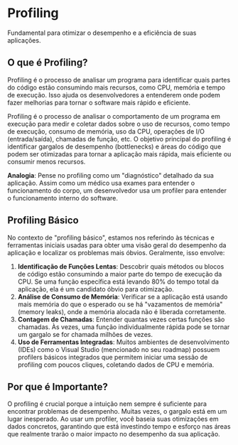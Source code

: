 # Profiling

Fundamental para otimizar o desempenho e a eficiência de suas aplicações.

## O que é Profiling?

Profiling é o processo de analisar um programa para identificar quais partes do código estão consumindo mais recursos, como CPU, memória e tempo de execução. Isso ajuda os desenvolvedores a entenderem onde podem fazer melhorias para tornar o software mais rápido e eficiente.

Profiling é o processo de analisar o comportamento de um programa em execução para medir e coletar dados sobre o uso de recursos, como tempo de execução, consumo de memória, uso da CPU, operações de I/O (entrada/saída), chamadas de função, etc. O objetivo principal do profiling é identificar gargalos de desempenho (bottlenecks) e áreas do código que podem ser otimizadas para tornar a aplicação mais rápida, mais eficiente ou consumir menos recursos.

**Analogia**: Pense no profiling como um "diagnóstico" detalhado da sua aplicação. Assim como um médico usa exames para entender o funcionamento do corpo, um desenvolvedor usa um profiler para entender o funcionamento interno do software.

## Profiling Básico

No contexto de "profiling básico", estamos nos referindo às técnicas e ferramentas iniciais usadas para obter uma visão geral do desempenho da aplicação e localizar os problemas mais óbvios. Geralmente, isso envolve:

1. **Identificação de Funções Lentas**: Descobrir quais métodos ou blocos de código estão consumindo a maior parte do tempo de execução da CPU. Se uma função específica está levando 80% do tempo total da aplicação, ela é um candidato óbvio para otimização.
2. **Análise de Consumo de Memória**: Verificar se a aplicação está usando mais memória do que o esperado ou se há "vazamentos de memória" (memory leaks), onde a memória alocada não é liberada corretamente.
3. **Contagem de Chamadas**: Entender quantas vezes certas funções são chamadas. Às vezes, uma função individualmente rápida pode se tornar um gargalo se for chamada milhões de vezes.
4. **Uso de Ferramentas Integradas**: Muitos ambientes de desenvolvimento (IDEs) como o Visual Studio (mencionado no seu roadmap) possuem profilers básicos integrados que permitem iniciar uma sessão de profiling com poucos cliques, coletando dados de CPU e memória.

## Por que é Importante?

O profiling é crucial porque a intuição nem sempre é suficiente para encontrar problemas de desempenho. Muitas vezes, o gargalo está em um lugar inesperado. Ao usar um profiler, você baseia suas otimizações em dados concretos, garantindo que está investindo tempo e esforço nas áreas que realmente trarão o maior impacto no desempenho da sua aplicação.
